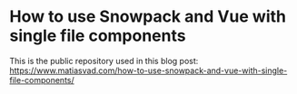 # How to use Snowpack and Vue with single file components 

This is the public repository used in this blog post: https://www.matiasvad.com/how-to-use-snowpack-and-vue-with-single-file-components/
